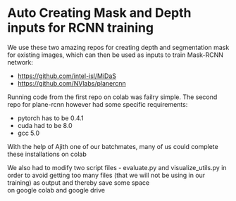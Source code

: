 
# Auto Creating Mask and Depth inputs for RCNN training

We use these two amazing repos for creating depth and segmentation mask for existing images, 
which can then be used  as inputs to train Mask-RCNN network:  

- https://github.com/intel-isl/MiDaS
- https://github.com/NVlabs/planercnn

Running code from the first repo on colab was failry simple.
The second repo for plane-rcnn however had some specific requirements:
  - pytorch has to be 0.4.1
  - cuda had to be 8.0
  - gcc 5.0

With the help of Ajith one of our batchmates, many of us could complete these installations on colab  

We also had to modify two script files - evaluate.py and visualize_utils.py in order to avoid
getting too many files (that we will not be using in our training) as output and thereby save some space  
on google colab and google drive



